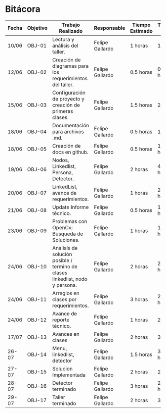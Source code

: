 # Bitácora

| Fecha | Objetivo | Trabajo Realizado | Responsable | Tiempo Estimado | Tiempo Real |
|-------|----------|-------------------|-------------|-----------------|-------------|
| 10/06 | OBJ-01 | Lectura y análisis del taller. | Felipe Gallardo | 1 horas | 1 hora |
| 12/06 | OBJ-02 | Creación de diagramas para los requerimientos del taller. | Felipe Gallardo| 0.5 horas | 0.5 horas |
| 15/06 | OBJ-03 | Configuración de proyecto y creación de primeras clases. | Felipe Gallardo | 1.5 horas | 2 horas | 
| 18/06 | OBJ-04 | Documentación para archivos .md. | Felipe Gallardo | 0.5 horas | 1 horas |
| 18/06 | OBJ-05 | Creación de docs en github. | Felipe Gallardo | 0.5 horas | 1.5 horas |
| 19/06 | OBJ-06 | Nodos, Linkedlist, Persona, Detector. | Felipe Gallardo | 2 horas | 4.5 horas |
| 20/06 | OBJ-07 | LinkedList, avance de requerimientos. | Felipe Gallardo | 1 horas | 2.5 horas | 
| 21/06 | OBJ-08 | Update Informe técnico. | Felipe Gallardo | 0.5 horas | 1.5 horas
| 23/06 | OBJ-09 | Problemas con OpenCv; Busqueda de Soluciones. | Felipe Gallardo | 1 horas | 1.5 horas | 
| 24/06 | OBJ-10 | Analisís de solución posible / termino de clases linkedlist, nodo y persona. | Felipe Gallardo | 2 horas | 2.5 horas |
| 24/06 | OBJ-11 | Arreglos en clases por requerimientos. | Felipe Gallardo | 3 horas | 2.5 horas |
| 24/06 | OBJ-12 | Avance de reporte técnico. | Felipe Gallardo | 1 horas | 2 horas | 
| 17/07 | OBJ-13 | Avances en clases | Felipe Gallardo | 2 horas | 3 horas |
| 26-07 | OBJ-14 | Menu, linkedlist, detector | Felipe Gallardo | 1.5 horas | 3.5 horas |
| 27-07 | OBJ-15 | Solucion Implementada | Felipe Gallardo | 2 horas | 2 horas | 
| 28-07 | OBJ-16 | Detector terminado | Felipe Gallardo | 3 horas | 2.5 horas |
| 29-07 | OBJ-17 | Taller terminado | Felipe Gallardo | 2 horas | 3 horas |
